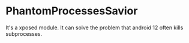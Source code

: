 # PhantomProcessesSavior
It's a xposed module. It can solve the problem that android 12 often kills subprocesses.
